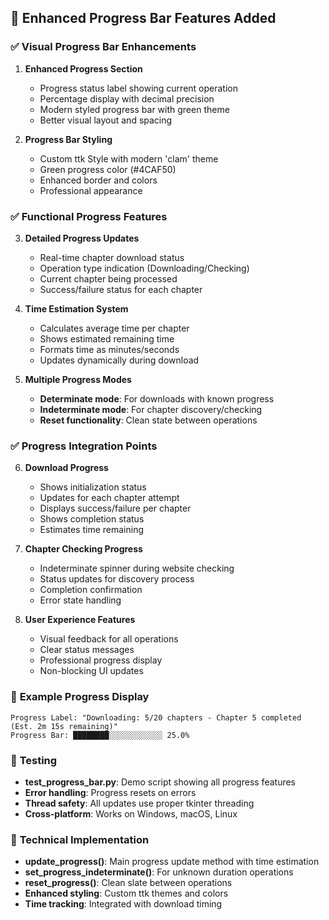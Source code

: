 ## 🎯 Enhanced Progress Bar Features Added

### ✅ **Visual Progress Bar Enhancements**

1. **Enhanced Progress Section**
   - Progress status label showing current operation
   - Percentage display with decimal precision
   - Modern styled progress bar with green theme
   - Better visual layout and spacing

2. **Progress Bar Styling**
   - Custom ttk Style with modern 'clam' theme
   - Green progress color (#4CAF50)
   - Enhanced border and colors
   - Professional appearance

### ✅ **Functional Progress Features**

3. **Detailed Progress Updates**
   - Real-time chapter download status
   - Operation type indication (Downloading/Checking)
   - Current chapter being processed
   - Success/failure status for each chapter

4. **Time Estimation System**
   - Calculates average time per chapter
   - Shows estimated remaining time
   - Formats time as minutes/seconds
   - Updates dynamically during download

5. **Multiple Progress Modes**
   - **Determinate mode**: For downloads with known progress
   - **Indeterminate mode**: For chapter discovery/checking
   - **Reset functionality**: Clean state between operations

### ✅ **Progress Integration Points**

6. **Download Progress**
   - Shows initialization status
   - Updates for each chapter attempt
   - Displays success/failure per chapter
   - Shows completion status
   - Estimates time remaining

7. **Chapter Checking Progress**
   - Indeterminate spinner during website checking
   - Status updates for discovery process
   - Completion confirmation
   - Error state handling

8. **User Experience Features**
   - Visual feedback for all operations
   - Clear status messages
   - Professional progress display
   - Non-blocking UI updates

### 🚀 **Example Progress Display**

```
Progress Label: "Downloading: 5/20 chapters - Chapter 5 completed (Est. 2m 15s remaining)"
Progress Bar: ████████░░░░░░░░░░░░ 25.0%
```

### 📝 **Testing**

- **test_progress_bar.py**: Demo script showing all progress features
- **Error handling**: Progress resets on errors
- **Thread safety**: All updates use proper tkinter threading
- **Cross-platform**: Works on Windows, macOS, Linux

### 🎨 **Technical Implementation**

- **update_progress()**: Main progress update method with time estimation
- **set_progress_indeterminate()**: For unknown duration operations  
- **reset_progress()**: Clean slate between operations
- **Enhanced styling**: Custom ttk themes and colors
- **Time tracking**: Integrated with download timing
